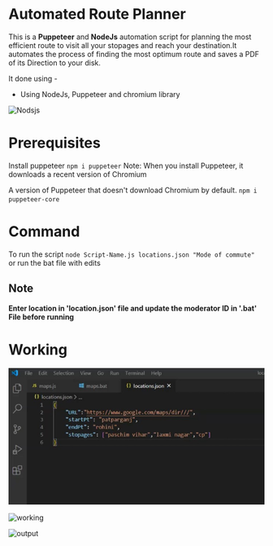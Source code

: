 # Automated Route Planner

This is a **Puppeteer** and **NodeJs** automation script for planning the most efficient route to visit all your stopages and reach your destination.It automates the process of finding the most optimum route and saves a PDF of its Direction to your disk. 

It done using - 

 - Using NodeJs, Puppeteer and chromium library
 
 
![Nodsjs]( https://encrypted-tbn0.gstatic.com/images?q=tbn%3AANd9GcTUh4-cbw0ynshl2zdb8Z-5TodPTa3Is1FL8e1KBIbNDmiECsZ3&usqp=CAU)

# Prerequisites

Install puppeteer `npm i puppeteer`
Note: When you install Puppeteer, it downloads a recent version of Chromium

A version of Puppeteer that doesn't download Chromium by default.
 `npm i puppeteer-core`
 


# Command
To run the script 
`node Script-Name.js locations.json "Mode of commute" `
or 
run the bat file with edits

## Note
**Enter location  in 'location.json' file and update the moderator ID in '.bat' File before running**

 # Working

 ![location](https://github.com/kishlay-kk/Automated_Route_Planner/blob/master/loaction.json.jpg)

 ![working](Screenshots/Working.jpg)

 ![output](Screenshots/output.jpg)

